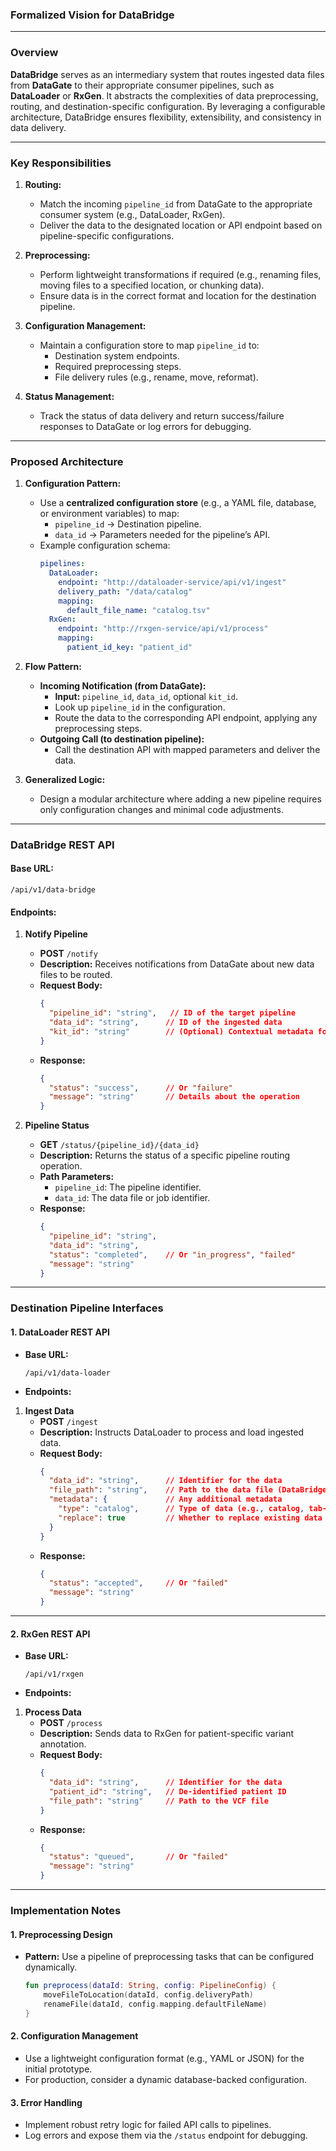 ### Formalized Vision for **DataBridge**

---

### **Overview**
**DataBridge** serves as an intermediary system that routes ingested data files from **DataGate** to their appropriate consumer pipelines, such as **DataLoader** or **RxGen**. It abstracts the complexities of data preprocessing, routing, and destination-specific configuration. By leveraging a configurable architecture, DataBridge ensures flexibility, extensibility, and consistency in data delivery.

---

### **Key Responsibilities**
1. **Routing:**
   - Match the incoming `pipeline_id` from DataGate to the appropriate consumer system (e.g., DataLoader, RxGen).
   - Deliver the data to the designated location or API endpoint based on pipeline-specific configurations.

2. **Preprocessing:**
   - Perform lightweight transformations if required (e.g., renaming files, moving files to a specified location, or chunking data).
   - Ensure data is in the correct format and location for the destination pipeline.

3. **Configuration Management:**
   - Maintain a configuration store to map `pipeline_id` to:
     - Destination system endpoints.
     - Required preprocessing steps.
     - File delivery rules (e.g., rename, move, reformat).

4. **Status Management:**
   - Track the status of data delivery and return success/failure responses to DataGate or log errors for debugging.

---

### **Proposed Architecture**

1. **Configuration Pattern:**
   - Use a **centralized configuration store** (e.g., a YAML file, database, or environment variables) to map:
     - `pipeline_id` → Destination pipeline.
     - `data_id` → Parameters needed for the pipeline’s API.
   - Example configuration schema:
     ```yaml
     pipelines:
       DataLoader:
         endpoint: "http://dataloader-service/api/v1/ingest"
         delivery_path: "/data/catalog"
         mapping:
           default_file_name: "catalog.tsv"
       RxGen:
         endpoint: "http://rxgen-service/api/v1/process"
         mapping:
           patient_id_key: "patient_id"
     ```

2. **Flow Pattern:**
   - **Incoming Notification (from DataGate):**
     - **Input:** `pipeline_id`, `data_id`, optional `kit_id`.
     - Look up `pipeline_id` in the configuration.
     - Route the data to the corresponding API endpoint, applying any preprocessing steps.
   - **Outgoing Call (to destination pipeline):**
     - Call the destination API with mapped parameters and deliver the data.

3. **Generalized Logic:**
   - Design a modular architecture where adding a new pipeline requires only configuration changes and minimal code adjustments.

---

### **DataBridge REST API**

#### Base URL:
```
/api/v1/data-bridge
```

#### Endpoints:

1. **Notify Pipeline**
   - **POST** `/notify`
   - **Description:** Receives notifications from DataGate about new data files to be routed.
   - **Request Body:**
     ```json
     {
       "pipeline_id": "string",   // ID of the target pipeline
       "data_id": "string",      // ID of the ingested data
       "kit_id": "string"        // (Optional) Contextual metadata for the destination pipeline
     }
     ```
   - **Response:**
     ```json
     {
       "status": "success",      // Or "failure"
       "message": "string"       // Details about the operation
     }
     ```

2. **Pipeline Status**
   - **GET** `/status/{pipeline_id}/{data_id}`
   - **Description:** Returns the status of a specific pipeline routing operation.
   - **Path Parameters:**
     - `pipeline_id`: The pipeline identifier.
     - `data_id`: The data file or job identifier.
   - **Response:**
     ```json
     {
       "pipeline_id": "string",
       "data_id": "string",
       "status": "completed",    // Or "in_progress", "failed"
       "message": "string"
     }
     ```

---

### **Destination Pipeline Interfaces**

#### **1. DataLoader REST API**
- **Base URL:**
  ```
  /api/v1/data-loader
  ```

- **Endpoints:**

1. **Ingest Data**
   - **POST** `/ingest`
   - **Description:** Instructs DataLoader to process and load ingested data.
   - **Request Body:**
     ```json
     {
       "data_id": "string",      // Identifier for the data
       "file_path": "string",    // Path to the data file (DataBridge delivers here)
       "metadata": {             // Any additional metadata
         "type": "catalog",      // Type of data (e.g., catalog, tab-separated file)
         "replace": true         // Whether to replace existing data
       }
     }
     ```
   - **Response:**
     ```json
     {
       "status": "accepted",     // Or "failed"
       "message": "string"
     }
     ```

---

#### **2. RxGen REST API**
- **Base URL:**
  ```
  /api/v1/rxgen
  ```

- **Endpoints:**

1. **Process Data**
   - **POST** `/process`
   - **Description:** Sends data to RxGen for patient-specific variant annotation.
   - **Request Body:**
     ```json
     {
       "data_id": "string",      // Identifier for the data
       "patient_id": "string",   // De-identified patient ID
       "file_path": "string"     // Path to the VCF file
     }
     ```
   - **Response:**
     ```json
     {
       "status": "queued",       // Or "failed"
       "message": "string"
     }
     ```

---

### **Implementation Notes**

#### 1. **Preprocessing Design**
- **Pattern:** Use a pipeline of preprocessing tasks that can be configured dynamically.
  ```kotlin
  fun preprocess(dataId: String, config: PipelineConfig) {
      moveFileToLocation(dataId, config.deliveryPath)
      renameFile(dataId, config.mapping.defaultFileName)
  }
  ```

#### 2. **Configuration Management**
- Use a lightweight configuration format (e.g., YAML or JSON) for the initial prototype.
- For production, consider a dynamic database-backed configuration.

#### 3. **Error Handling**
- Implement robust retry logic for failed API calls to pipelines.
- Log errors and expose them via the `/status` endpoint for debugging.
